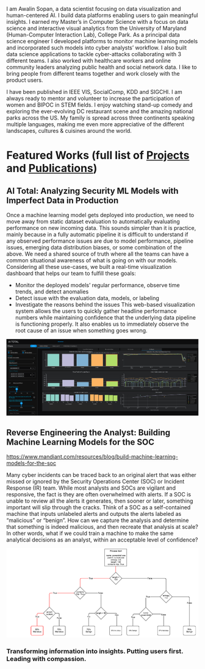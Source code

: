 I am Awalin Sopan, a data scientist focusing on data visualization and human-centered AI. I build data platforms enabling users to gain meaningful insights. I earned my Master’s in Computer Science with a focus on data science and interactive visual analytics from the University of Maryland (Human-Computer Interaction Lab), College Park. As a principal data science engineer I developed platforms to monitor machine learning models and incorporated such models into cyber analysts’ workflow. I also built data science applications to tackle cyber-attacks collaborating with 3 different teams. I also worked with healthcare workers and online community leaders analyzing public health and social network data. I like to bring people from different teams together and work closely with the product users. 

I have been published in IEEE VIS, SocialComp, KDD and SIGCHI. I am always ready to mentor and volunteer to increase the participation of women and BIPOC in STEM fields. I enjoy watching stand-up comedy and exploring the ever-evolving DC restaurant scene and the amazing national parks across the US. My family is spread across three continents speaking multiple languages, making me even more appreciative of the different landscapes, cultures & cuisines around the world.



# Featured Works (full list of [Projects](/projects.md) and [Publications](/publications.md))

## AI Total: Analyzing Security ML Models with Imperfect Data in Production

Once a machine learning model gets deployed into production, we need to move away from static dataset evaluation to automatically evaluating performance on new incoming data. This sounds simpler than it is practice, mainly because in a fully automatic pipeline it is difficult to understand if any observed performance issues are due to model performance, pipeline issues, emerging data distribution biases, or some combination of the above. We need a shared source of truth where all the teams can have a common situational awareness of what is going on with our models. Considering all these use-cases, we built a real-time visualization dashboard that helps our team to fulfill these goals: 

* Monitor the deployed models’ regular performance, observe time trends, and detect anomalies 
* Detect issue with the evaluation data, models, or labeling 
* Investigate the reasons behind the issues 
This web-based visualization system allows the users to quickly gather headline performance numbers while maintaining confidence that the underlying data pipeline is functioning properly. It also enables us to immediately observe the root cause of an issue when something goes wrong. 

![AI Total](/model_metric.webp)


## Reverse Engineering the Analyst: Building Machine Learning Models for the SOC

https://www.mandiant.com/resources/blog/build-machine-learning-models-for-the-soc

Many cyber incidents can be traced back to an original alert that was either missed or ignored by the Security Operations Center (SOC) or Incident Response (IR) team. While most analysts and SOCs are vigilant and responsive, the fact is they are often overwhelmed with alerts. If a SOC is unable to review all the alerts it generates, then sooner or later, something important will slip through the cracks. Think of a SOC as a self-contained machine that inputs unlabeled alerts and outputs the alerts labeled as “malicious” or “benign”. How can we capture the analysis and determine that something is indeed malicious, and then recreate that analysis at scale? In other words, what if we could train a machine to make the same analytical decisions as an analyst, within an acceptable level of confidence?

![SOC ML Model](/ml-models-soc4.png)

### Transforming information into insights. Putting users first. Leading with compassion.

